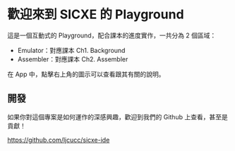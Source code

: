 # 歡迎來到 SICXE 的 Playground

這是一個互動式的 Playground，配合課本的進度實作，一共分為 2 個區域：

* Emulator：對應課本 Ch1. Background
* Assembler：對應課本 Ch2. Assembler

在 App 中，點擊右上角的圖示可以查看跟其有關的說明。

## 開發

如果你對這個專案是如何運作的深感興趣，歡迎到我們的 Github 上查看，甚至是貢獻！

https://github.com/ljcucc/sicxe-ide